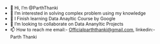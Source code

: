 - 👋 Hi, I’m @ParthThanki
- 👀 I’m interested in solving complex problem using my knowledge 
- 🌱 I Finish learning Data Anayltic Course by Google 
- 💞️ I’m looking to collaborate on Data Ananyltic Projects 
- 📫 How to reach me email:- Officialparththanki@gmail.com, linkedin:- Parth Thanki


<!---
ParthThanki/ParthThanki is a ✨ special ✨ repository because its `README.md` (this file) appears on your GitHub profile.
You can click the Preview link to take a look at your changes.
--->
